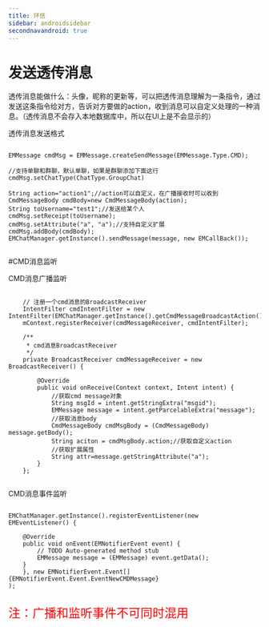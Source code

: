 ```yaml
---
title: 环信
sidebar: androidsidebar
secondnavandroid: true
---
```


# 发送透传消息

透传消息能做什么：头像，昵称的更新等，可以把透传消息理解为一条指令，通过发送这条指令给对方，告诉对方要做的action，收到消息可以自定义处理的一种消息。（透传消息不会存入本地数据库中，所以在UI上是不会显示的）

透传消息发送格式

<pre class="hll"><code class="language-java">
EMMessage cmdMsg = EMMessage.createSendMessage(EMMessage.Type.CMD);

//支持单聊和群聊，默认单聊，如果是群聊添加下面这行
cmdMsg.setChatType(ChatType.GroupChat)

String action="action1";//action可以自定义，在广播接收时可以收到
CmdMessageBody cmdBody=new CmdMessageBody(action);
String toUsername="test1";//发送给某个人
cmdMsg.setReceipt(toUsername);
cmdMsg.setAttribute("a", "a");//支持自定义扩展
cmdMsg.addBody(cmdBody); 
EMChatManager.getInstance().sendMessage(message, new EMCallBack());
 
</code></pre>

#CMD消息监听

CMD消息广播监听

<pre class="hll"><code class="language-java">
    // 注册一个cmd消息的BroadcastReceiver
	IntentFilter cmdIntentFilter = new IntentFilter(EMChatManager.getInstance().getCmdMessageBroadcastAction());
	mContext.registerReceiver(cmdMessageReceiver, cmdIntentFilter);
	
    /**
	 * cmd消息BroadcastReceiver
	 */
	private BroadcastReceiver cmdMessageReceiver = new BroadcastReceiver() {

		@Override
		public void onReceive(Context context, Intent intent) {
			//获取cmd message对象
			String msgId = intent.getStringExtra("msgid");
			EMMessage message = intent.getParcelableExtra("message");
			//获取消息body
			CmdMessageBody cmdMsgBody = (CmdMessageBody) message.getBody();
			String aciton = cmdMsgBody.action;//获取自定义action
			//获取扩展属性
			String attr=message.getStringAttribute("a");
		}
	};
	
</code></pre>

CMD消息事件监听

<pre class="hll"><code class="language-java">
EMChatManager.getInstance().registerEventListener(new EMEventListener() {
		
	@Override
	public void onEvent(EMNotifierEvent event) {
		// TODO Auto-generated method stub
		EMMessage message = (EMMessage) event.getData();
	}
	}, new EMNotifierEvent.Event[]{EMNotifierEvent.Event.EventNewCMDMessage}
);
	
</code></pre>

<font color='FF0000' size='5em'>注：广播和监听事件不可同时混用</font>
